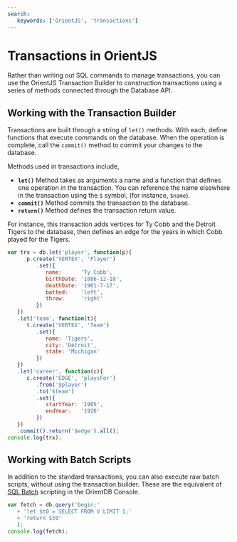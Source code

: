 ```yaml
---
search:
   keywords: ['OrientJS', 'transactions']
---
```


# Transactions in OrientJS

Rather than writing out SQL commands to manage transactions, you can use the OrientJS Transaction Builder to construction transactions using a series of methods connected through the Database API.


## Working with the Transaction Builder

Transactions are built through a string of `let()` methods.  With each, define functions that execute commands on the database.  When the operation is complete, call the `commit()` method to commit your changes to the database.

Methods used in transactions include,

- **`let()`** Method takes as arguments a name and a function that defines one operation in the transaction.  You can reference the name elsewhere in the transaction using the `$` symbol, (for instance, `$name`).
- **`commit()`** Method commits the transaction to the database.
- **`return()`** Method defines the transaction return value.

For instance, this transaction adds vertices for Ty Cobb and the Detroit Tigers to the database, then defines an edge for the years in which Cobb played for the Tigers.

```js
var trx = db.let('player', function(p){
      p.create('VERTEX', 'Player')
         .set({
            name:      'Ty Cobb',
            birthDate: '1886-12-18',
            deathDate: '1961-7-17',
            batted:    'left',
            threw:     'right'
         })
   })
   .let('team', function(t){
      t.create('VERTEX', 'Team')
         .set({
            name: 'Tigers',
            city: 'Detroit',
            state: 'Michigan'
         })
   })
   .let('career', function(c){
      c.create('EDGE', 'playsFor')
         .from('$player')
         .to('$team')
         .set({
            startYear: '1905',
            endYear:   '1926'
         })
   })
   .commit().return('$edge').all();
console.log(trx);
```

## Working with Batch Scripts

In addition to the standard transactions, you can also execute raw batch scripts, without using the transaction builder.  These are the equivalent of [SQL Batch](SQL-batch.md) scripting in the OrientDB Console.

```js
var fetch = db.query('begin;'
   + 'let $t0 = SELECT FROM V LIMIT 1;'
   + 'return $t0'
   );
console.log(fetch);
```



